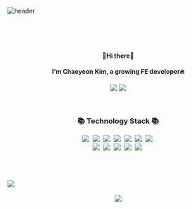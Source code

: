 
![header](https://capsule-render.vercel.app/api?type=rounded&color=black&height=300&section=header&text=YeonoeY&fontSize=120&desc=ChaeyeonKim%20Github&descSize=30&descAlign=62&descAlignY=70&animation=twinkling&fontColor=fff)

<br>
<br>
<br>
<h4 align="center">👋Hi there👋</h4>
<h4 align="center">I'm Chaeyeon Kim, a growing FE developer🔥</h4>
<p align="center">
  <a href="https://velog.io/@yeonoey" target="_blank"><img src="https://img.shields.io/badge/Blog-DD0B78?style=flat-square&logo=GitHub%20Sponsors&logoColor=white"/></a>
  <a href="mailto:yeonoey0914@gmail.com" target="_blank"><img src="https://img.shields.io/badge/yeonoey0914@gmail.com-EA4335?style=flat-square&logo=Gmail&logoColor=white"/></a>
</p>

<br>
<h3 align="center">📚 Technology Stack 📚 </h3>
<p align="center">
  <img src="https://img.shields.io/badge/Javascript-ffb13b?style=flat-square&logo=javascript&logoColor=white"/>&nbsp
  <img src="https://img.shields.io/badge/C-A8B9CC?style=flat-square&logo=C&logoColor=white"/>&nbsp 
  <img src="https://img.shields.io/badge/C++-00599C?style=flat-square&logo=C%2B%2B&logoColor=white"/>&nbsp  
  <img src="https://img.shields.io/badge/Java-007396?style=flat-square&logo=Java&logoColor=white"/>&nbsp 
  <img src="https://img.shields.io/badge/Python-3766AB?style=flat-square&logo=Python&logoColor=white"/>&nbsp 
  <img src="https://img.shields.io/badge/html5-e34f26?style=flat-square&logo=html5&logoColor=white"/>&nbsp 
  <img src="https://img.shields.io/badge/css-1572B6?style=flat-square&logo=css3&logoColor=white"/>&nbsp 
  <br>
  <img src="https://img.shields.io/badge/React-61dafb?style=flat-square&logo=React&logoColor=white"/>&nbsp 
  <img src="https://img.shields.io/badge/Redux-764ABC?style=flat-square&logo=Redux&logoColor=white"/>&nbsp 
  <img src="https://img.shields.io/badge/Vue-4fc08d?style=flat-square&logo=vue.js&logoColor=white"/>&nbsp 
  <img src="https://img.shields.io/badge/Vuetify-1867c0?style=flat-square&logo=Vuetify&logoColor=white"/>&nbsp 
  <img src="https://img.shields.io/badge/jquery-0769ad?style=flat-square&logo=jquery&logoColor=white"/>&nbsp 

</p>
</h3>

<br>
<br>
<br>

<div align="center" style="display:table-cell; vertical-align:middle;">
  <img src="https://github-readme-stats.vercel.app/api?username=yeon0914&show_icons=true&theme=omni" />
<!--   <img src="https://github-readme-stats.vercel.app/api/top-langs/?username=yeon0914&show_icons=true&theme=omni" /> -->
</div>

<br>

<div align="center">
  <img src="https://hits.seeyoufarm.com/api/count/incr/badge.svg?url=https%3A%2F%2Fgithub.com%2Fyeon0914&count_bg=%23E970B6&title_bg=%23000000&icon=&icon_color=%23C43B3B&title=hits&edge_flat=false"/>
</div>
